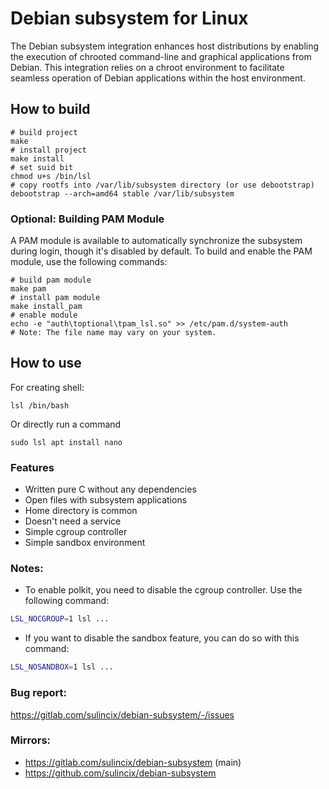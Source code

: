 # Debian subsystem for Linux
The Debian subsystem integration enhances host distributions by enabling the execution of chrooted command-line and graphical applications from Debian. This integration relies on a chroot environment to facilitate seamless operation of Debian applications within the host environment.

## How to build
```
# build project
make
# install project
make install
# set suid bit
chmod u+s /bin/lsl
# copy rootfs into /var/lib/subsystem directory (or use debootstrap)
debootstrap --arch=amd64 stable /var/lib/subsystem
```

### Optional: Building PAM Module

A PAM module is available to automatically synchronize the subsystem during login, though it's disabled by default.
To build and enable the PAM module, use the following commands:

```
# build pam module
make pam
# install pam module
make install_pam
# enable module
echo -e "auth\toptional\tpam_lsl.so" >> /etc/pam.d/system-auth
# Note: The file name may vary on your system.
```

## How to use
For creating shell:
```
lsl /bin/bash
```
Or directly run a command
```
sudo lsl apt install nano
```

### Features
* Written pure C without any dependencies
* Open files with subsystem applications
* Home directory is common
* Doesn't need a service
* Simple cgroup controller
* Simple sandbox environment

### Notes:
* To enable polkit, you need to disable the cgroup controller. Use the following command:
```sh
LSL_NOCGROUP=1 lsl ...
```

* If you want to disable the sandbox feature, you can do so with this command:

```sh
LSL_NOSANDBOX=1 lsl ...
```

### Bug report:
https://gitlab.com/sulincix/debian-subsystem/-/issues

### Mirrors:
* https://gitlab.com/sulincix/debian-subsystem (main)
* https://github.com/sulincix/debian-subsystem
